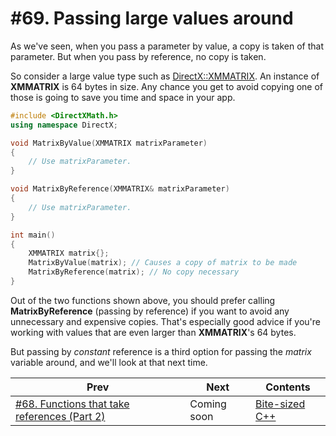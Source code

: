 # #69. Passing large values around

As we've seen, when you pass a parameter by value, a copy is taken of that parameter. But when you pass by reference, no copy is taken.

So consider a large value type such as [DirectX::XMMATRIX](https://docs.microsoft.com/windows/win32/dxmath/xmmatrix-ctor). An instance of **XMMATRIX** is 64 bytes in size. Any chance you get to avoid copying one of those is going to save you time and space in your app.

```cpp
#include <DirectXMath.h>
using namespace DirectX;

void MatrixByValue(XMMATRIX matrixParameter)
{
    // Use matrixParameter.
}

void MatrixByReference(XMMATRIX& matrixParameter)
{
    // Use matrixParameter.
}

int main()
{
    XMMATRIX matrix{};
    MatrixByValue(matrix); // Causes a copy of matrix to be made
    MatrixByReference(matrix); // No copy necessary
}
```

Out of the two functions shown above, you should prefer calling **MatrixByReference** (passing by reference) if you want to avoid any unnecessary and expensive copies. That's especially good advice if you're working with values that are even larger than **XMMATRIX**'s 64 bytes.

But passing by *constant* reference is a third option for passing the *matrix* variable around, and we'll look at that next time.

|Prev|Next|Contents|
|-|-|-|
|[#68. Functions that take references (Part 2)](068.md)|Coming soon|[Bite-sized C++](../README.md)|
